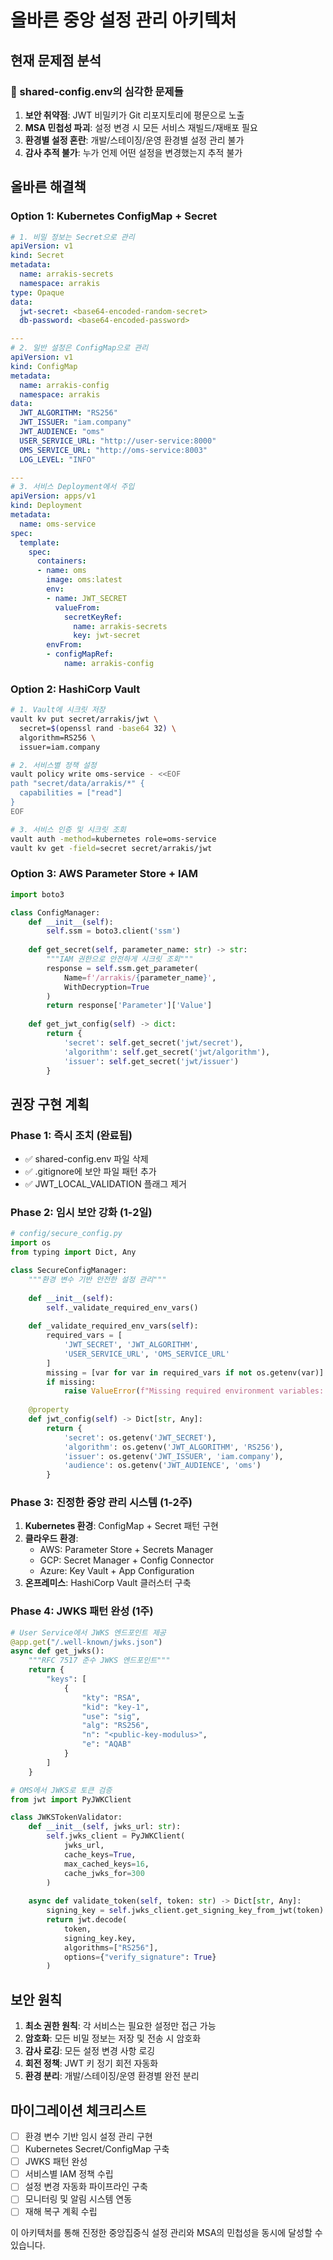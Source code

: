 # 올바른 중앙 설정 관리 아키텍처

## 현재 문제점 분석

### 🚨 shared-config.env의 심각한 문제들
1. **보안 취약점**: JWT 비밀키가 Git 리포지토리에 평문으로 노출
2. **MSA 민첩성 파괴**: 설정 변경 시 모든 서비스 재빌드/재배포 필요
3. **환경별 설정 혼란**: 개발/스테이징/운영 환경별 설정 관리 불가
4. **감사 추적 불가**: 누가 언제 어떤 설정을 변경했는지 추적 불가

## 올바른 해결책

### Option 1: Kubernetes ConfigMap + Secret

```yaml
# 1. 비밀 정보는 Secret으로 관리
apiVersion: v1
kind: Secret
metadata:
  name: arrakis-secrets
  namespace: arrakis
type: Opaque
data:
  jwt-secret: <base64-encoded-random-secret>
  db-password: <base64-encoded-password>

---
# 2. 일반 설정은 ConfigMap으로 관리
apiVersion: v1
kind: ConfigMap
metadata:
  name: arrakis-config
  namespace: arrakis
data:
  JWT_ALGORITHM: "RS256"
  JWT_ISSUER: "iam.company"
  JWT_AUDIENCE: "oms"
  USER_SERVICE_URL: "http://user-service:8000"
  OMS_SERVICE_URL: "http://oms-service:8003"
  LOG_LEVEL: "INFO"

---
# 3. 서비스 Deployment에서 주입
apiVersion: apps/v1
kind: Deployment
metadata:
  name: oms-service
spec:
  template:
    spec:
      containers:
      - name: oms
        image: oms:latest
        env:
        - name: JWT_SECRET
          valueFrom:
            secretKeyRef:
              name: arrakis-secrets
              key: jwt-secret
        envFrom:
        - configMapRef:
            name: arrakis-config
```

### Option 2: HashiCorp Vault

```bash
# 1. Vault에 시크릿 저장
vault kv put secret/arrakis/jwt \
  secret=$(openssl rand -base64 32) \
  algorithm=RS256 \
  issuer=iam.company

# 2. 서비스별 정책 설정
vault policy write oms-service - <<EOF
path "secret/data/arrakis/*" {
  capabilities = ["read"]
}
EOF

# 3. 서비스 인증 및 시크릿 조회
vault auth -method=kubernetes role=oms-service
vault kv get -field=secret secret/arrakis/jwt
```

### Option 3: AWS Parameter Store + IAM

```python
import boto3

class ConfigManager:
    def __init__(self):
        self.ssm = boto3.client('ssm')
    
    def get_secret(self, parameter_name: str) -> str:
        """IAM 권한으로 안전하게 시크릿 조회"""
        response = self.ssm.get_parameter(
            Name=f'/arrakis/{parameter_name}',
            WithDecryption=True
        )
        return response['Parameter']['Value']
    
    def get_jwt_config(self) -> dict:
        return {
            'secret': self.get_secret('jwt/secret'),
            'algorithm': self.get_secret('jwt/algorithm'),
            'issuer': self.get_secret('jwt/issuer')
        }
```

## 권장 구현 계획

### Phase 1: 즉시 조치 (완료됨)
- ✅ shared-config.env 파일 삭제
- ✅ .gitignore에 보안 파일 패턴 추가
- ✅ JWT_LOCAL_VALIDATION 플래그 제거

### Phase 2: 임시 보안 강화 (1-2일)
```python
# config/secure_config.py
import os
from typing import Dict, Any

class SecureConfigManager:
    """환경 변수 기반 안전한 설정 관리"""
    
    def __init__(self):
        self._validate_required_env_vars()
    
    def _validate_required_env_vars(self):
        required_vars = [
            'JWT_SECRET', 'JWT_ALGORITHM', 
            'USER_SERVICE_URL', 'OMS_SERVICE_URL'
        ]
        missing = [var for var in required_vars if not os.getenv(var)]
        if missing:
            raise ValueError(f"Missing required environment variables: {missing}")
    
    @property
    def jwt_config(self) -> Dict[str, Any]:
        return {
            'secret': os.getenv('JWT_SECRET'),
            'algorithm': os.getenv('JWT_ALGORITHM', 'RS256'),
            'issuer': os.getenv('JWT_ISSUER', 'iam.company'),
            'audience': os.getenv('JWT_AUDIENCE', 'oms')
        }
```

### Phase 3: 진정한 중앙 관리 시스템 (1-2주)
1. **Kubernetes 환경**: ConfigMap + Secret 패턴 구현
2. **클라우드 환경**: 
   - AWS: Parameter Store + Secrets Manager
   - GCP: Secret Manager + Config Connector
   - Azure: Key Vault + App Configuration
3. **온프레미스**: HashiCorp Vault 클러스터 구축

### Phase 4: JWKS 패턴 완성 (1주)
```python
# User Service에서 JWKS 엔드포인트 제공
@app.get("/.well-known/jwks.json")
async def get_jwks():
    """RFC 7517 준수 JWKS 엔드포인트"""
    return {
        "keys": [
            {
                "kty": "RSA",
                "kid": "key-1",
                "use": "sig",
                "alg": "RS256",
                "n": "<public-key-modulus>",
                "e": "AQAB"
            }
        ]
    }

# OMS에서 JWKS로 토큰 검증
from jwt import PyJWKClient

class JWKSTokenValidator:
    def __init__(self, jwks_url: str):
        self.jwks_client = PyJWKClient(
            jwks_url,
            cache_keys=True,
            max_cached_keys=16,
            cache_jwks_for=300
        )
    
    async def validate_token(self, token: str) -> Dict[str, Any]:
        signing_key = self.jwks_client.get_signing_key_from_jwt(token)
        return jwt.decode(
            token, 
            signing_key.key, 
            algorithms=["RS256"],
            options={"verify_signature": True}
        )
```

## 보안 원칙

1. **최소 권한 원칙**: 각 서비스는 필요한 설정만 접근 가능
2. **암호화**: 모든 비밀 정보는 저장 및 전송 시 암호화
3. **감사 로깅**: 모든 설정 변경 사항 로깅
4. **회전 정책**: JWT 키 정기 회전 자동화
5. **환경 분리**: 개발/스테이징/운영 환경별 완전 분리

## 마이그레이션 체크리스트

- [ ] 환경 변수 기반 임시 설정 관리 구현
- [ ] Kubernetes Secret/ConfigMap 구축
- [ ] JWKS 패턴 완성
- [ ] 서비스별 IAM 정책 수립
- [ ] 설정 변경 자동화 파이프라인 구축
- [ ] 모니터링 및 알림 시스템 연동
- [ ] 재해 복구 계획 수립

이 아키텍처를 통해 진정한 중앙집중식 설정 관리와 MSA의 민첩성을 동시에 달성할 수 있습니다.